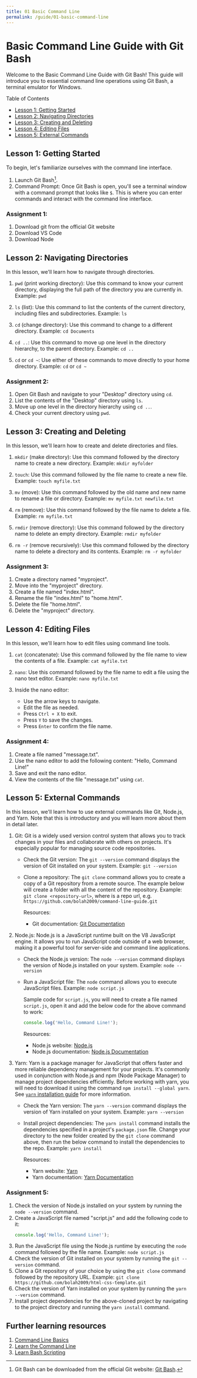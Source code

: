 ```yaml
---
title: 01 Basic Command Line
permalink: /guide/01-basic-command-line
---
```


# Basic Command Line Guide with Git Bash

Welcome to the Basic Command Line Guide with Git Bash! This guide will introduce you to essential command line operations using Git Bash, a terminal emulator for Windows.

Table of Contents

- [Lesson 1: Getting Started](#lesson-1-getting-started)
- [Lesson 2: Navigating Directories](#lesson-2-navigating-directories)
- [Lesson 3: Creating and Deleting](#lesson-3-creating-and-deleting)
- [Lesson 4: Editing Files](#lesson-4-editing-files)
- [Lesson 5: External Commands](#lesson-5-external-commands)

## Lesson 1: Getting Started

To begin, let's familiarize ourselves with the command line interface.

1. Launch Git Bash[^1].
1. Command Prompt: Once Git Bash is open, you'll see a terminal window with a command prompt that looks like `$`. This is where you can enter commands and interact with the command line interface.

[^1]: Git Bash can be downloaded from the official Git website: [Git Bash](https://git-scm.com/downloads).

### Assignment 1:

1. Download git from the official Git website
1. Download VS Code
1. Download Node

## Lesson 2: Navigating Directories

In this lesson, we'll learn how to navigate through directories.

1. `pwd` (print working directory): Use this command to know your current directory, displaying the full path of the directory you are currently in.
   Example: `pwd`

1. `ls` (list): Use this command to list the contents of the current directory, including files and subdirectories.
   Example: `ls`

1. `cd` (change directory): Use this command to change to a different directory.
   Example: `cd Documents`

1. `cd ..`: Use this command to move up one level in the directory hierarchy, to the parent directory.
   Example: `cd ..`

1. `cd` or `cd ~`: Use either of these commands to move directly to your home directory.
   Example: `cd` or `cd ~`

### Assignment 2:

1. Open Git Bash and navigate to your "Desktop" directory using `cd`.
1. List the contents of the "Desktop" directory using `ls`.
1. Move up one level in the directory hierarchy using `cd ..`.
1. Check your current directory using `pwd`.

## Lesson 3: Creating and Deleting

In this lesson, we'll learn how to create and delete directories and files.

1. `mkdir` (make directory): Use this command followed by the directory name to create a new directory.
   Example: `mkdir myfolder`

1. `touch`: Use this command followed by the file name to create a new file.
   Example: `touch myfile.txt`

1. `mv` (move): Use this command followed by the old name and new name to rename a file or directory.
   Example: `mv myfile.txt newfile.txt`

1. `rm` (remove): Use this command followed by the file name to delete a file.
   Example: `rm myfile.txt`

1. `rmdir` (remove directory): Use this command followed by the directory name to delete an empty directory.
   Example: `rmdir myfolder`

1. `rm -r` (remove recursively): Use this command followed by the directory name to delete a directory and its contents.
   Example: `rm -r myfolder`

### Assignment 3:

1. Create a directory named "myproject".
1. Move into the "myproject" directory.
1. Create a file named "index.html".
1. Rename the file "index.html" to "home.html".
1. Delete the file "home.html".
1. Delete the "myproject" directory.

## Lesson 4: Editing Files

In this lesson, we'll learn how to edit files using command line tools.

1. `cat` (concatenate): Use this command followed by the file name to view the contents of a file.
   Example: `cat myfile.txt`

1. `nano`: Use this command followed by the file name to edit a file using the nano text editor.
   Example: `nano myfile.txt`

1. Inside the nano editor:
   - Use the arrow keys to navigate.
   - Edit the file as needed.
   - Press `Ctrl + X` to exit.
   - Press `Y` to save the changes.
   - Press `Enter` to confirm the file name.

### Assignment 4:

1. Create a file named "message.txt".
1. Use the nano editor to add the following content: "Hello, Command Line!"
1. Save and exit the nano editor.
1. View the contents of the file "message.txt" using `cat`.

## Lesson 5: External Commands

In this lesson, we'll learn how to use external commands like Git, Node.js, and Yarn. Note that this is introductory and you will learn more about them in detail later.

1. Git:
   Git is a widely used version control system that allows you to track changes in your files and collaborate with others on projects. It's especially popular for managing source code repositories.

   - Check the Git version: The `git --version` command displays the version of Git installed on your system.
     Example: `git --version`

   - Clone a repository: The `git clone` command allows you to create a copy of a Git repository from a remote source. The example below will create a folder with all the content of the repository.
     Example: `git clone <repository-url>`, where <repository-url> is a repo url, e.g. `https://github.com/bolah2009/command-line-guide.git`

     Resources:

     - Git documentation: [Git Documentation](https://git-scm.com/doc)

1. Node.js:
   Node.js is a JavaScript runtime built on the V8 JavaScript engine. It allows you to run JavaScript code outside of a web browser, making it a powerful tool for server-side and command line applications.

   - Check the Node.js version: The `node --version` command displays the version of Node.js installed on your system.
     Example: `node --version`

   - Run a JavaScript file: The `node` command allows you to execute JavaScript files.
     Example: `node script.js`

     Sample code for `script.js`, you will need to create a file named `script.js`, open it and add the below code for the above command to work:

     ```javascript
     console.log('Hello, Command Line!');
     ```

     Resources:

     - Node.js website: [Node.js](https://nodejs.org)
     - Node.js documentation: [Node.js Documentation](https://nodejs.org/docs/latest/api/)

1. Yarn:
   Yarn is a package manager for JavaScript that offers faster and more reliable dependency management for your projects. It's commonly used in conjunction with Node.js and npm (Node Package Manager) to manage project dependencies efficiently. Before working with yarn, you will need to download it using the command `npm install --global yarn`. See [`yarn` installation guide](https://classic.yarnpkg.com/lang/en/docs/install) for more information.

   - Check the Yarn version: The `yarn --version` command displays the version of Yarn installed on your system.
     Example: `yarn --version`

   - Install project dependencies: The `yarn install` command installs the dependencies specified in a project's `package.json` file. Change your directory to the new folder created by the `git clone` command above, then run the below command to install the dependencies to the repo.
     Example: `yarn install`

     Resources:

     - Yarn website: [Yarn](https://yarnpkg.com)
     - Yarn documentation: [Yarn Documentation](https://yarnpkg.com/getting-started)

### Assignment 5:

1. Check the version of Node.js installed on your system by running the `node --version` command.
1. Create a JavaScript file named "script.js" and add the following code to it:
   ```javascript
   console.log('Hello, Command Line!');
   ```
1. Run the JavaScript file using the Node.js runtime by executing the `node` command followed by the file name.
   Example: `node script.js`
1. Check the version of Git installed on your system by running the `git --version` command.
1. Clone a Git repository of your choice by using the `git clone` command followed by the repository URL.
   Example: `git clone https://github.com/bolah2009/html-css-template.git`
1. Check the version of Yarn installed on your system by running the `yarn --version` command.
1. Install project dependencies for the above-cloned project by navigating to the project directory and running the `yarn install` command.

## Further learning resources

1. [Command Line Basics](https://www.theodinproject.com/lessons/foundations-command-line-basics)
1. [Learn the Command Line](https://www.codecademy.com/learn/learn-the-command-line)
1. [Learn Bash Scripting](https://www.codecademy.com/learn/bash-scripting)
